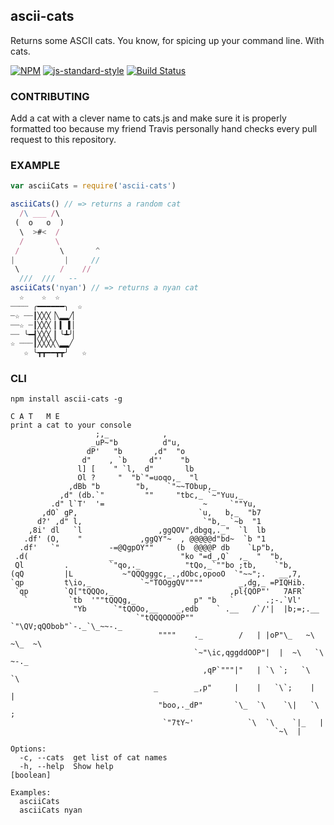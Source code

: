 ascii-cats
----------------

Returns some ASCII cats. You know, for spicing up your command line. With cats.

[![NPM](https://nodei.co/npm/ascii-cats.png)](https://nodei.co/npm/ascii-cats/)
[![js-standard-style](https://img.shields.io/badge/code%20style-standard-brightgreen.svg?style=flat)](https://github.com/feross/standard)
[![Build Status](https://secure.travis-ci.org/williamli/ascii-cats.png)](http://travis-ci.org/williamli/ascii-cats)

### CONTRIBUTING

Add a cat with a clever name to cats.js and make sure it is properly formatted too because my friend Travis personally hand checks every pull request to this repository.

### EXAMPLE

```javascript
var asciiCats = require('ascii-cats')

asciiCats() // => returns a random cat
  /\ ___ /\
 (  o   o  )
  \  >#<  /
  /       \
 /         \       ^
|           |     //
 \         /    //
  ///  ///   --
asciiCats('nyan') // => returns a nyan cat
  ☆    ☆  ☆
┈┈┈┈ ╭━━━━━━╮  ☆
┈☆ ┈┈┃╳╳╳▕╲▂▂╱▏
┈┈☆ ┈┃╳╳╳▕▏▍▕▍▏
┈┈ ╰━┫╳╳╳▕▏╰┻╯▏
☆ ┈┈┈┃╳╳╳╳╲▂▂╱
   ☆ ╰┳┳━━┳┳╯   ☆
```

### CLI

`npm install ascii-cats -g`

```
C A T   M E
print a cat to your console
                   ;,_            ,
                  _uP~"b          d"u,
                 dP'   "b       ,d"  "o
                d"    , `b     d"'    "b
               l] [    " `l,  d"       lb
               Ol ?     "  "b`"=uoqo,_  "l
             ,dBb "b        "b,    `"~~TObup,_
           ,d" (db.`"         ""     "tbc,_ `~"Yuu,_
         .d" l`T'  '=                      ~     `""Yu,
       ,dO` gP,                           `u,   b,_  "b7
      d?' ,d" l,                           `"b,_ `~b  "1
    ,8i' dl   `l                 ,ggQOV",dbgq,._"  `l  lb
   .df' (O,    "             ,ggQY"~  , @@@@@d"bd~  `b "1
  .df'   `"           -=@QgpOY""     (b  @@@@P db    `Lp"b,
 .d(                  _               "ko "=d_,Q`  ,_  "  "b,
 Ql         .         `"qo,._          "tQo,_`""bo ;tb,    `"b,
(qQ         |L           ~"QQQgggc,_.,dObc,opooO  `"~~";.   __,7,
`qp         t\io,_           `~"TOOggQV""""        _,dg,_ =PIQHib.
 `qp        `Q["tQQQo,_                          ,pl{QOP"'   7AFR`
   `         `tb  '""tQQQg,_             p" "b   `       .;-.`Vl'
              "Yb      `"tQOOo,__    _,edb    ` .__   /`/'|  |b;=;.__
                            `"tQQQOOOOP""        `"\QV;qQObob"`-._`\_~~-._
                                 """"    ._        /   | |oP"\_   ~\ ~\_  ~\
                                         `~"\ic,qggddOOP"|  |  ~\   `\  ~-._
                                           ,qP`"""|"   | `\ `;   `\   `\
                                _        _,p"     |    |   `\`;    |    |
                                 "boo,._dP"       `\_  `\    `\|   `\   ;
                                  `"7tY~'            `\  `\    `|_   |
                                                           `~\  |

Options:
  -c, --cats  get list of cat names
  -h, --help  Show help                                                [boolean]

Examples:
  asciiCats
  asciiCats nyan

```
